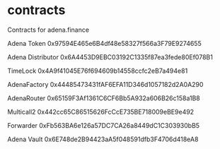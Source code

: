 # contracts
Contracts for adena.finance

Adena Token
0x97594E465e6B4df48e58327f566a3F79E9274655

Adena Distributor
0x6A4453D9EBC03192C1335f87ea3fede80Ef078B1

TimeLock
0x4A9f41045E76f694609b14558ccfc2eB7a494e81

AdenaFactory
0x44485473431fAF6EFA11D346d1057182d2A0A290

AdenaRouter
0x65159F3Af1361C6CF6Bb5A932a606B26c158a1B8

Multicall2
0x442cc65C86515626FcCcE735BE718009eBE9e492

Forwarder
0xFb563BA6e126a57DC7CA26a8449dC1C303930bB5

Adena Vault
0x6E748de2B94423aA5f048591dfb3F4706d418eA8
